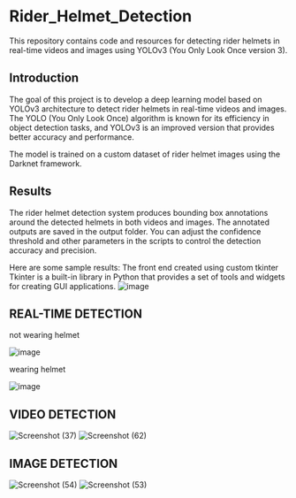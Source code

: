 ﻿# Rider_Helmet_Detection
This repository contains code and resources for detecting rider helmets in real-time videos and images using YOLOv3 (You Only Look Once version 3).

## Introduction

The goal of this project is to develop a deep learning model based on YOLOv3 architecture to detect rider helmets in real-time videos and images. The YOLO (You Only Look Once) algorithm is known for its efficiency in object detection tasks, and YOLOv3 is an improved version that provides better accuracy and performance.

The model is trained on a custom dataset of rider helmet images using the Darknet framework.

## Results
The rider helmet detection system produces bounding box annotations around the detected helmets in both videos and images. The annotated outputs are saved in the output folder. You can adjust the confidence threshold and other parameters in the scripts to control the detection accuracy and precision.

Here are some sample results:
The front end created using custom tkinter 
Tkinter is a built-in library in Python that provides a set of tools and widgets for creating GUI applications. 
![image](https://github.com/RPruthvikashyap/Rider_Helmet_Detection/assets/70802964/743040c3-4ed6-4fab-af8b-945cc2b44456)

## REAL-TIME DETECTION

not wearing helmet

![image](https://github.com/RPruthvikashyap/Rider_Helmet_Detection/assets/70802964/56527012-418a-41b7-95d4-141b32e25036)

wearing helmet

![image](https://github.com/RPruthvikashyap/Rider_Helmet_Detection/assets/70802964/7c877be5-2576-46db-b5f8-09e9fabd78f0)

## VIDEO DETECTION
![Screenshot (37)](https://github.com/RPruthvikashyap/Rider_Helmet_Detection/assets/70802964/8e133ad1-aa54-47e0-be78-982a8db2256c)
![Screenshot (62)](https://github.com/RPruthvikashyap/Rider_Helmet_Detection/assets/70802964/6a8e3155-29f2-4664-8a79-8daa66f210ad)

## IMAGE DETECTION
![Screenshot (54)](https://github.com/RPruthvikashyap/Rider_Helmet_Detection/assets/70802964/59774151-adfd-4a32-80c2-6afd696e0970)
![Screenshot (53)](https://github.com/RPruthvikashyap/Rider_Helmet_Detection/assets/70802964/2d863a12-efd3-4ec2-b1bb-45a21dc281d1)







